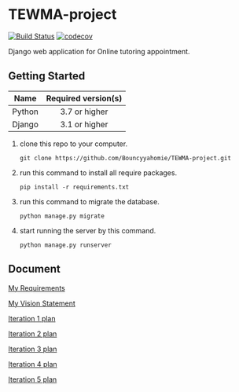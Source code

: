 # TEWMA-project
[![Build Status](https://travis-ci.com/Bouncyyahomie/TEWMA-project.svg?branch=main)](https://travis-ci.com/Bouncyyahomie/TEWMA-project)
[![codecov](https://codecov.io/gh/Bouncyyahomie/TEWMA-project/branch/main/graph/badge.svg)](https://codecov.io/gh/Bouncyyahomie/TEWMA-project)

Django web application for Online tutoring appointment.

## Getting Started

|    Name    | Required version(s) |
| :--------: | :-----------------: |
|   Python   |   3.7 or higher   |
|   Django   |   3.1 or higher  |

1. clone this repo to your computer.
    ```
    git clone https://github.com/Bouncyyahomie/TEWMA-project.git
    ```
2. run this command to install all require packages.
    ``` 
    pip install -r requirements.txt
    ```
3. run this command to migrate the database.
    ```
    python manage.py migrate
    ```
4. start running the server by this command.
    ```
    python manage.py runserver
     ```

## Document
[My Requirements](../../wiki/Requirements)

[My Vision Statement](../../wiki/Vision%20Statement)

[Iteration 1 plan](../../wiki/Iteration%201%20Plan)

[Iteration 2 plan](../../wiki/Iteration%202%20Plan)

[Iteration 3 plan](../../wiki/Iteration%203%20Plan)

[Iteration 4 plan](../../wiki/Iteration%204%20Plan)

[Iteration 5 plan](../../wiki/Iteration%205%20Plan)